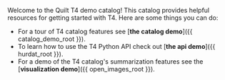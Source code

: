 Welcome to the Quilt T4 demo catalog! This catalog provides helpful resources for getting started with T4. Here are some things you can do:

* For a tour of T4 catalog features see [**the catalog demo**]({{ catalog_demo_root }}).
* To learn how to use the T4 Python API check out [**the api demo**]({{ hurdat_root }}).
* For a demo of the T4 catalog's summarization features see the [**visualization demo**]({{ open_images_root }}).
